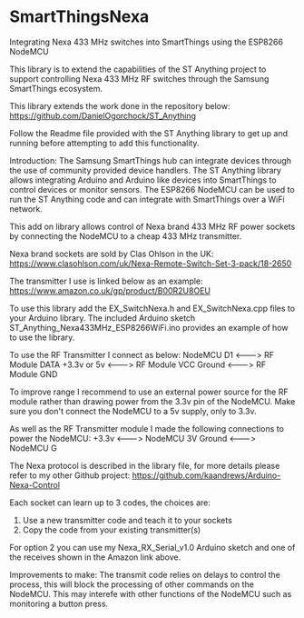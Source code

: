 # SmartThingsNexa
Integrating Nexa 433 MHz switches into SmartThings using the ESP8266 NodeMCU

This library is to extend the capabilities of the ST Anything project to support controlling Nexa 433 MHz RF switches through the Samsung SmartThings ecosystem.

This library extends the work done in the repository below:
https://github.com/DanielOgorchock/ST_Anything

Follow the Readme file provided with the ST Anything library to get up and running before attempting to add this functionality.

Introduction:
The Samsung SmartThings hub can integrate devices through the use of community provided device handlers.
The ST Anything library allows integrating Arduino and Arduino like devices into SmartThings to control devices or monitor sensors.
The ESP8266 NodeMCU can be used to run the ST Anything code and can integrate with SmartThings over a WiFi network.

This add on library allows control of Nexa brand 433 MHz RF power sockets by connecting the NodeMCU to a cheap 433 MHz transmitter.

Nexa brand sockets are sold by Clas Ohlson in the UK:
https://www.clasohlson.com/uk/Nexa-Remote-Switch-Set-3-pack/18-2650

The transmitter I use is linked below as an example:
https://www.amazon.co.uk/gp/product/B00R2U8OEU

To use this library add the EX_SwitchNexa.h and EX_SwitchNexa.cpp files to your Arduino library.
The included Arduino sketch ST_Anything_Nexa433MHz_ESP8266WiFi.ino provides an example of how to use the library.

To use the RF Transmitter I connect as below:
NodeMCU D1  <---> RF Module DATA
+3.3v or 5v <---> RF Module VCC
Ground      <---> RF Module GND

To improve range I recommend to use an external power source for the RF module rather than drawing power from the 3.3v pin of the NodeMCU.  Make sure you don't connect the NodeMCU to a 5v supply, only to 3.3v.

As well as the RF Transmitter module I made the following connections to power the NodeMCU:
+3.3v     <---> NodeMCU 3V
Ground    <---> NodeMCU G

The Nexa protocol is described in the library file, for more details please refer to my other Github project:
https://github.com/kaandrews/Arduino-Nexa-Control

Each socket can learn up to 3 codes, the choices are:
1) Use a new transmitter code and teach it to your sockets
2) Copy the code from your existing transmitter(s)

For option 2 you can use my Nexa_RX_Serial_v1.0 Arduino sketch and one of the receives shown in the Amazon link above.

Improvements to make:
The transmit code relies on delays to control the process, this will block the processing of other commands on the NodeMCU.
This may interefe with other functions of the NodeMCU such as monitoring a button press.
